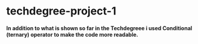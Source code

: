 # techdegree-project-1
 
#### In addition to what is shown so far in the Techdegreee i used Conditional (ternary) operator to make the code more readable.